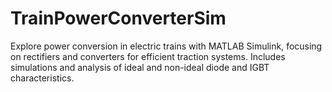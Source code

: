 # TrainPowerConverterSim
Explore power conversion in electric trains with MATLAB Simulink, focusing on rectifiers and converters for efficient traction systems. Includes simulations and analysis of ideal and non-ideal diode and IGBT characteristics.
